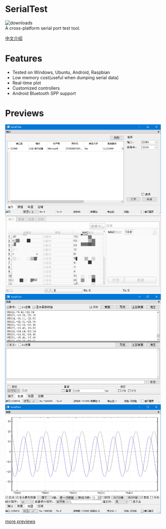 # SerialTest
![downloads](https://img.shields.io/github/downloads/wh201906/SerialTest/total)  
A cross-platform serial port test tool.  

[中文介绍](doc/README/README_zh_CN.md)  

# Features
+ Tested on Windows, Ubuntu, Android, Raspbian
+ Low memory cost(useful when dumping serial data)
+ Real-time plot
+ Customized controllers
+ Android Bluetooth SPP support

# Previews
![port](doc/previews/port_zh_CN.png)  
![port_android](doc/previews/port_android_zh_CN.jpg)  
![data](doc/previews/data_zh_CN.png)  
![plot](doc/previews/plot_zh_CN.png)  

[more previews](doc/previews/previews.md)  